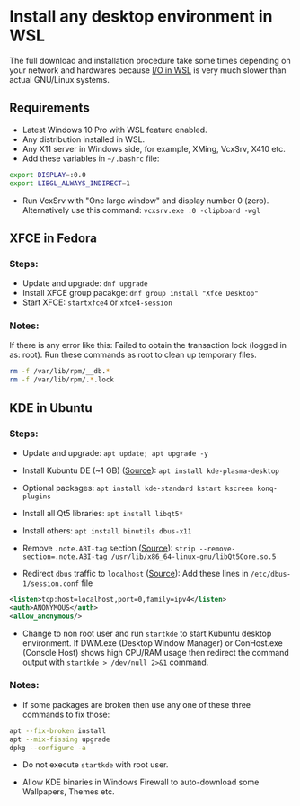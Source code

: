 # Install any desktop environment in WSL

The full download and installation procedure take some times depending on
your network and hardwares because [I/O in WSL](https://github.com/Microsoft/WSL/issues/873)
is very much slower than actual GNU/Linux systems. 

## Requirements

* Latest Windows 10 Pro with WSL feature enabled.
* Any distribution installed in WSL.
* Any X11 server in Windows side, for example, XMing, VcxSrv, X410 etc.
* Add these variables in `~/.bashrc` file: 

```bash
export DISPLAY=:0.0
export LIBGL_ALWAYS_INDIRECT=1
```

* Run VcxSrv with "One large window" and display number 0 (zero).
Alternatively use this command: `vcxsrv.exe :0 -clipboard -wgl` 

## XFCE in Fedora

### Steps:

* Update and upgrade: `dnf upgrade`
* Install XFCE group pacakge: `dnf group install "Xfce Desktop"`
* Start XFCE: `startxfce4` or `xfce4-session`

### Notes:

If there is any error like this:
Failed to obtain the transaction lock (logged in as: root).
Run these commands as root to clean up temporary files.

```bash
rm -f /var/lib/rpm/__db.*
rm -f /var/lib/rpm/.*.lock
```

## KDE in Ubuntu

### Steps:

* Update and upgrade: `apt update; apt upgrade -y` 

* Install Kubuntu DE (~1 GB) ([Source](https://wiki.debian.org/KDE)):
`apt install kde-plasma-desktop` 

* Optional packages: `apt install kde-standard kstart kscreen konq-plugins` 

* Install all Qt5 libraries: `apt install libqt5*` 

* Install others: `apt install binutils dbus-x11` 

* Remove `.note.ABI-tag` section ([Source](https://github.com/Microsoft/WSL/issues/3023)):
`strip --remove-section=.note.ABI-tag /usr/lib/x86_64-linux-gnu/libQt5Core.so.5` 

* Redirect `dbus` traffic to `localhost` ([Source](https://github.com/QMonkey/wsl-tutorial)):
Add these lines in `/etc/dbus-1/session.conf` file 

```xml
<listen>tcp:host=localhost,port=0,family=ipv4</listen>
<auth>ANONYMOUS</auth>
<allow_anonymous/>
```

* Change to non root user and run `startkde` to start Kubuntu desktop environment.
If DWM.exe (Desktop Window Manager) or ConHost.exe (Console Host)
shows high CPU/RAM usage then redirect the command output with `startkde > /dev/null 2>&1` command. 

### Notes:

* If some packages are broken then use any one of these three commands to fix those: 

```bash
apt --fix-broken install
apt --mix-fissing upgrade
dpkg --configure -a
```

* Do not execute `startkde` with root user. 

* Allow KDE binaries in Windows Firewall to auto-download some Wallpapers, Themes etc. 


